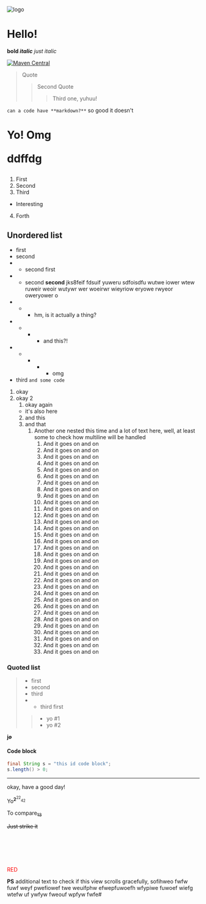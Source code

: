![logo](https://github.com/noties/Scrollable/raw/master/art/scrollable_big_logo.png)

# Hello!

**bold *italic*** _just italic_

[![Maven Central](https://img.shields.io/maven-central/v/ru.noties/scrollable.svg)](http://search.maven.org/#search|ga|1|g%3A%22ru.noties%22%20AND%20a%3A%22scrollable%22)

> Quote
>> Second Quote
>>> Third one, yuhuu!

`can a code have **markdown?**` so good it doesn't

<h1>Yo!
Omg


ddffdg
</h1>

1. First
2. Second
3. Third
* Interesting
4. Forth

## Unordered list

* first
* second
* * second first
* * second __second__ jks8feif fdsuif yuweru sdfoisdfu wutwe iower wtew ruweir weoir wutywr wer woeirwr wieyriow eryowe rwyeor oweryower o
* * * hm, is it actually a thing?
* * * * and this?!
* * * * * omg
* third `and some code`


1. okay
2. okay 2
   1. okay again
   * it's also here
   2. and this
   3. and that
      1. Another one nested this time and a lot of text here, well, at least some to check how multiline will be handled
         1. And it goes on and on
         2. And it goes on and on
         3. And it goes on and on
         4. And it goes on and on
         5. And it goes on and on
         6. And it goes on and on
         7. And it goes on and on
         8. And it goes on and on
         9. And it goes on and on
         10. And it goes on and on
         11. And it goes on and on
         12. And it goes on and on
         13. And it goes on and on
         14. And it goes on and on
         15. And it goes on and on
         16. And it goes on and on
         17. And it goes on and on
         18. And it goes on and on
         19. And it goes on and on
         20. And it goes on and on
         21. And it goes on and on
         22. And it goes on and on
         23. And it goes on and on
         24. And it goes on and on
         25. And it goes on and on
         26. And it goes on and on
         27. And it goes on and on
         28. And it goes on and on
         29. And it goes on and on
         30. And it goes on and on
         31. And it goes on and on
         32. And it goes on and on
         333333333. And it goes on and on


### Quoted list

> * first
> * second
> * third
> * * third first
>> * yo #1
>> * yo #2


<b>j<i><del>o</del></i></b>


#### Code block

```java
final String s = "this id code block";
s.length() > 0;
```
---
okay, have a good day!

Yo<sup>**2**<sup>22</sup><sub>42</sub></sup>

To compare<sub>~~13~~</sub>

~~Just strike it~~

<br /><br /><br /><br />

<font color="#FF0000">RED</font>

**PS** additional text to check if this view scrolls gracefully, sofihweo fwfw fuwf weyf pwefiowef twe weuifphw efwepfuwoefh wfypiwe fuwoef wiefg wtefw uf ywfyw fweouf wpfyw fwfe#